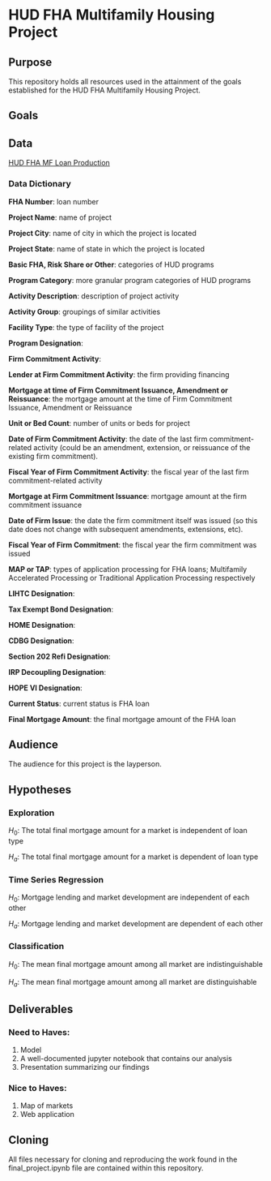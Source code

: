 # HUD FHA Multifamily Housing Project

## Purpose
This repository holds all resources used in the attainment of the goals established for the HUD FHA Multifamily Housing Project.

## Goals


## Data
[HUD FHA MF Loan Production](https://www.hud.gov/program_offices/housing/mfh/mfdata/mfproduction)

### Data Dictionary
**FHA Number**: loan number

**Project Name**: name of project

**Project City**: name of city in which the project is located

**Project State**: name of state in which the project is located

**Basic FHA, Risk Share or Other**: categories of HUD programs

**Program Category**: more granular program categories of HUD programs

**Activity Description**: description of project activity

**Activity Group**: groupings of similar activities

**Facility Type**: the type of facility of the project

**Program Designation**: 

**Firm Commitment Activity**: 

**Lender at Firm Commitment Activity**: the firm providing financing

**Mortgage at time of Firm Commitment Issuance, Amendment or Reissuance**: the mortgage amount at the time of Firm Commitment Issuance, Amendment or Reissuance

**Unit or Bed Count**: number of units or beds for project

**Date of Firm Commitment Activity**: the date of the last firm commitment-related activity (could 
be an amendment, extension, or reissuance of the existing firm commitment).

**Fiscal Year of Firm Commitment Activity**: the fiscal year of the last firm commitment-related activity

**Mortgage at Firm Commitment Issuance**: mortgage amount at the firm commitment issuance

**Date of Firm Issue**: the date the firm commitment itself was issued (so this date does not 
change with subsequent amendments, extensions, etc).

**Fiscal Year of Firm Commitment**: the fiscal year the firm commitment was issued

**MAP or TAP**: types of application processing for FHA loans; Multifamily Accelerated Processing 
or Traditional Application Processing respectively

**LIHTC Designation**:

**Tax Exempt Bond Designation**:

**HOME Designation**:

**CDBG Designation**:

**Section 202 Refi Designation**:

**IRP Decoupling Designation**:

**HOPE VI Designation**: 

**Current Status**: current status is FHA loan

**Final Mortgage Amount**: the final mortgage amount of the FHA loan

## Audience
The audience for this project is the layperson.

## Hypotheses

### Exploration
$H_0$: The total final mortgage amount for a market is independent of loan type

$H_a$: The total final mortgage amount for a market is dependent of loan type

### Time Series Regression
$H_0$: Mortgage lending and market development are independent of each other

$H_a$: Mortgage lending and market development are dependent of each other

### Classification
$H_0$: The mean final mortgage amount among all market are indistinguishable 

$H_a$: The mean final mortgage amount among all market are distinguishable

## Deliverables

### Need to Haves:
1. Model
2. A well-documented jupyter notebook that contains our analysis
3. Presentation summarizing our findings

### Nice to Haves:
1. Map of markets
2. Web application

## Cloning
All files necessary for cloning and reproducing the work found in the final_project.ipynb file are contained within this repository.